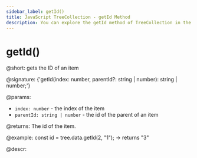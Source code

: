 ```yaml
---
sidebar_label: getId()
title: JavaScript TreeCollection - getId Method 
description: You can explore the getId method of TreeCollection in the documentation of the DHTMLX JavaScript UI library. Browse developer guides and API reference, try out code examples and live demos, and download a free 30-day evaluation version of DHTMLX Suite.
---
```


# getId()

@short: gets the ID of an item

@signature: {'getId(index: number, parentId?: string | number): string | number;'}

@params:
- `index: number` - the index of the item
- `parentId: string | number` - the id of the parent of an item

@returns:
The id of the item.

@example:
const id = tree.data.getId(2, "1"); -> returns "3"

@descr:

